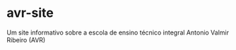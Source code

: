 # avr-site
Um site informativo sobre a escola de ensino técnico integral Antonio Valmir Ribeiro (AVR)

